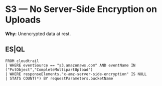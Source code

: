# S3 — No Server-Side Encryption on Uploads
**Why:** Unencrypted data at rest.

## ES|QL
```esql
FROM cloudtrail
| WHERE eventSource == "s3.amazonaws.com" AND eventName IN ("PutObject","CompleteMultipartUpload")
| WHERE responseElements."x-amz-server-side-encryption" IS NULL
| STATS COUNT(*) BY requestParameters.bucketName
```
